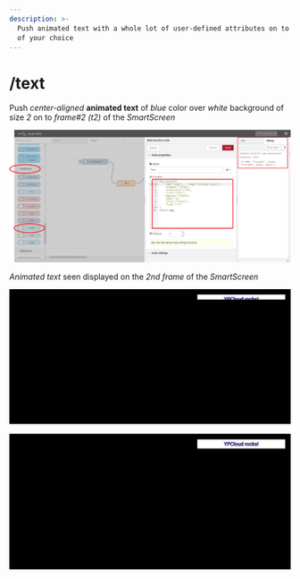 ```yaml
---
description: >-
  Push animated text with a whole lot of user-defined attributes on to the frame
  of your choice
---
```


# /text

Push _center-aligned_ **animated text** of _blue_ color over _white_ background of size _2_ on to _frame\#2 \(t2\)_ of the _SmartScreen_

![](../.gitbook/assets/ss_nr_text.png)



_Animated text_ seen displayed on the _2nd frame_ of the _SmartScreen_

![](../.gitbook/assets/ss_text1.png)

![](../.gitbook/assets/ss_text2.png)

